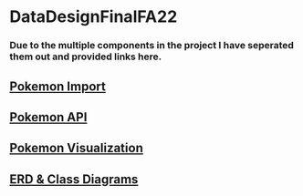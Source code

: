 # DataDesignFinalFA22

### Due to the multiple components in the project I have seperated them out and provided links here.


## [Pokemon Import](https://github.com/mcdonaldduncan/PokemonImport)

## [Pokemon API](https://github.com/mcdonaldduncan/PokemonImport)

## [Pokemon Visualization](https://github.com/mcdonaldduncan/PokemonImport)

## [ERD & Class Diagrams](https://github.com/mcdonaldduncan/PokemonImport)
